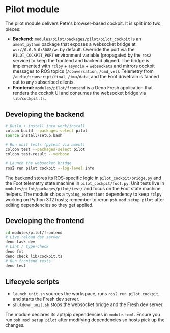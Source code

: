 # Pilot module

The pilot module delivers Pete's browser-based cockpit. It is split into two pieces:

- **Backend:** `modules/pilot/packages/pilot/pilot_cockpit` is an `ament_python` package that exposes a websocket bridge at `ws://0.0.0.0:8088/ws` by default. Override the port via the `PILOT_COCKPIT_PORT` environment variable (propagated by the `ros2` service) to keep the frontend and backend aligned. The bridge is implemented with `rclpy` + `asyncio` + `websockets` and mirrors cockpit messages to ROS topics (`/conversation`, `/cmd_vel`). Telemetry from `/audio/transcript/final`, `/imu/data`, and the Foot drivetrain is fanned out to any subscribed clients.
- **Frontend:** `modules/pilot/frontend` is a Deno Fresh application that renders the cockpit UI and consumes the websocket bridge via `lib/cockpit.ts`.

## Developing the backend

```bash
# Build + install into work/install
colcon build --packages-select pilot
source install/setup.bash

# Run unit tests (pytest via ament)
colcon test --packages-select pilot
colcon test-result --verbose

# Launch the websocket bridge
ros2 run pilot cockpit --log-level info
```

The backend stores its ROS-specific logic in `pilot_cockpit/bridge.py` and the Foot telemetry state machine in `pilot_cockpit/foot.py`. Unit tests live in `modules/pilot/packages/pilot/test/` and focus on the Foot state machine helpers. The module ships a `typing_extensions` dependency to keep `rclpy` working on Python 3.12 hosts; remember to rerun `psh mod setup pilot` after editing dependencies so they get applied.

## Developing the frontend

```bash
cd modules/pilot/frontend
# Live reload dev server
deno task dev
# Lint / type-check
deno fmt
deno check lib/cockpit.ts
# Run frontend tests
deno test
```

## Lifecycle scripts

- `launch_unit.sh` sources the workspace, runs `ros2 run pilot cockpit`, and starts the Fresh dev server.
- `shutdown_unit.sh` stops the websocket bridge and the Fresh dev server.

The module declares its apt/pip dependencies in `module.toml`. Ensure you run `psh mod setup pilot` after modifying dependencies so hosts pick up the changes.
